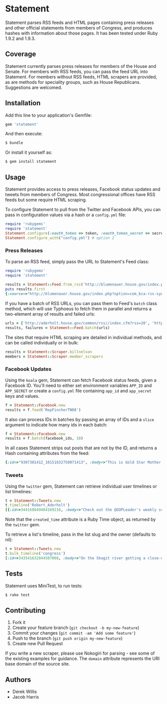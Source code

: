 # Statement

Statement parses RSS feeds and HTML pages containing press releases and other official statements from members of Congress, and produces hashes with information about those pages. It has been tested under Ruby 1.9.2 and 1.9.3.

## Coverage

Statement currently parses press releases for members of the House and Senate. For members with RSS feeds, you can pass the feed URL into Statement. For members without RSS feeds, HTML scrapers are provided, as are methods for speciality groups, such as House Republicans. Suggestions are welcomed.

## Installation

Add this line to your application's Gemfile:

```ruby
gem 'statement'
```

And then execute:

```sh
$ bundle
```

Or install it yourself as:

```sh
$ gem install statement
```

## Usage

Statement provides access to press releases, Facebook status updates and tweets from members of Congress. Most congressional offices have RSS feeds but some require HTML scraping. 

To configure Statement to pull from the Twitter and Facebook APIs, you can pass in configuration values via a hash or a `config.yml` file:

```ruby
require 'rubygems'
require 'statement'
Statement.configure(:oauth_token => token, :oauth_token_secret => secret, ...) # option 1
Statement.configure_with("config.yml") # option 2
```

### Press Releases

To parse an RSS feed, simply pass the URL to Statement's Feed class:

```ruby
require 'rubygems'
require 'statement'
    
results = Statement::Feed.from_rss('http://blumenauer.house.gov/index.php?option=com_bca-rss-syndicator&feed_id=1')
puts results.first
{:source=>"http://blumenauer.house.gov/index.php?option=com_bca-rss-syndicator&feed_id=1", :url=>"http://blumenauer.house.gov/index.php?option=com_content&amp;view=article&amp;id=2203:blumenauer-qwe-need-a-national-system-that-speaks-to-the-transportation-challenges-of-todayq&amp;catid=66:2013-press-releases", :title=>"Blumenauer: &quot;We need a national system that speaks to the transportation challenges of ...", :date=>#<Date: 2013-04-24 ((2456407j,0s,0n),+0s,2299161j)>, :domain=>"blumenauer.house.gov"}
```

If you have a batch of RSS URLs, you can pass them to Feed's `batch` class method, which will use Typhoeus to fetch them in parallel and returns a two-element array of results and failed urls:

```ruby
urls = ['http://aderholt.house.gov/common/rss//index.cfm?rss=20', 'http://andrews.house.gov/rss.xml', "http://alexander.house.gov/common/rss/?rss=24", "http://amash.house.gov/rss.xml"]
results, failures = Statement::Feed.batch(urls)
```

The sites that require HTML scraping are detailed in individual methods, and can be called individually or in bulk:

```ruby
results = Statement::Scraper.billnelson
members = Statement::Scraper.member_scrapers
```

### Facebook Updates

Using the `koala` gem, Statement can fetch Facebook status feeds, given a Facebook ID. You'll need to either set environment variables `APP_ID` and `APP_SECRET` or create a `config.yml` file containing `app_id` and `app_secret` keys and values.

```ruby
f = Statement::Facebook.new
results = f.feed('RepFincherTN08')
```

It also can process IDs in batches by passing an array of IDs and a `slice` argument to indicate how many ids in each batch:

```ruby
f = Statement::Facebook.new
results = f.batch(facebook_ids, 10)
```

In all cases Statement strips out posts that are not by the ID, and returns a Hash containing attributes from the feed:

```ruby
{:id=>"9307301412_10151632750071413", :body=>"This is Gold Star Mother Larraine McGee whose son, Christopher Everett, Army National Guard, was killed in action September 2005. Precious family.", :link=>"http://www.facebook.com/photo.php?fbid=10151632750021413&set=a.118418671412.133511.9307301412&type=1&relevant_count=1", :title=>nil, :type=>"photo", :status_type=>"added_photos", :created_time=>#<DateTime: 2013-05-28T14:49:08+00:00 ((2456441j,53348s,0n),+0s,2299161j)>, :updated_time=>#<DateTime: 2013-05-28T17:41:37+00:00 ((2456441j,63697s,0n),+0s,2299161j)>, :facebook_id=>"9307301412"}
```

### Tweets

Using the `twitter` gem, Statement can retrieve individual user timelines or list timelines:

```ruby
t = Statement::Tweets.new
t.timeline('Robert_Aderholt')
[{:id=>344168849484169216, :body=>"Check out the @GOPLeader's weekly schedule for the House this week. http://t.co/mh3FZnK4a8", :link=>"http://majorityleader.gov/floor/weekly.html", :in_reply_to_screen_name=>nil, :total_tweets=>699, :created_time=>2013-06-10 15:07:02 -0400, :retweets=>0, :favorites=>0, :screen_name=>"Robert_Aderholt"}...]
```
Note that the `created_time` attribute is a Ruby Time object, as returned by the `twitter` gem.

To retrieve a list's timeline, pass in the list slug and the owner (defaults to nil):

```ruby
t = Statement::Tweets.new
t.bulk_timeline('congress')
[:id=>343541632844587008, :body=>"On the Skagit river getting a close-up view of the bridge repairs. http://t.co/SMsdwiFaR6", :link=>nil, :in_reply_to_screen_name=>nil, :total_tweets=>226, :created_time=>2013-06-08 21:34:42 -0400, :retweets=>1, :favorites=>2, :screen_name=>"RepDelBene"}..]
```

## Tests

Statement uses MiniTest, to run tests:

```sh
$ rake test
```

## Contributing

1. Fork it
2. Create your feature branch (`git checkout -b my-new-feature`)
3. Commit your changes (`git commit -am 'Add some feature'`)
4. Push to the branch (`git push origin my-new-feature`)
5. Create new Pull Request

If you write a new scraper, please use Nokogiri for parsing - see some of the existing examples for guidance. The ``domain`` attribute represents the URI base domain of the source site.

## Authors

* Derek Willis
* Jacob Harris

